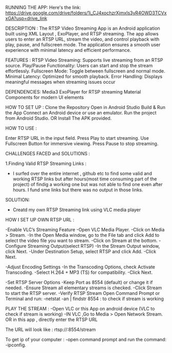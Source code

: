 RUNNING THE APP:
Here's the link:
https://drive.google.com/drive/folders/1i_CJ4xochzrXjmxIs3yR4OWD3TCVxxGA?usp=drive_link

DESCRIPTION : The RTSP Video Streaming App is an Android application built using XML Layout , ExoPlayer, and RTSP streaming. The app allows users to enter an RTSP URL, stream the video, and control playback with play, pause, and fullscreen mode. The application ensures a smooth user experience with minimal latency and efficient performance.

FEATURES : 
RTSP Video Streaming: Supports live streaming from an RTSP source.
Play/Pause Functionality: Users can start and stop the stream effortlessly.
Fullscreen Mode: Toggle between fullscreen and normal mode.
Minimal Latency: Optimized for smooth playback.
Error Handling: Displays meaningful messages when streaming issues occur

DEPENDENCIES:
Media3 ExoPlayer for RTSP streaming
Material Components for modern UI elements

HOW TO SET UP :
Clone the Repository
Open in Android Studio
Build & Run the App
Connect an Android device or use an emulator.
Run the project from Android Studio.
OR
Install The APK provided.

HOW TO USE :

Enter RTSP URL in the input field.
Press Play to start streaming.
Use Fullscreen Button for immersive viewing.
Press Pause to stop streaming.

CHALLENGES FACED and SOLUTIONS :

1.Finding Valid RTSP Streaming Links :
- I surfed over the entire internet , github etc to find some valid and working RTSP links but after hours(most time consuming part of the project) of findig a working one but was not able to find one even after hours. I fund sme links but there was no output in those links.
  
SOLUTION:
- Creatd my own RTSP Streaming link using VLC media player
  
 HOW I SET UP OWN RTSP URL :
 
-Enable VLC’s Streaming Feature
-Open VLC Media Player.
-Click on Media > Stream.
-In the Open Media window, go to the File tab and click Add to select the video file you want to stream.
-Click on Stream at the bottom.
-Configure Streaming Output(select RTSP)
-In the Stream Output window, click Next.
-Under Destination Setup, select RTSP and click Add.
-Click Next.

-Adjust Encoding Settings
-In the Transcoding Options, check Activate Transcoding.
-Select H.264 + MP3 (TS) for compatibility.
-Click Next.

-Set RTSP Server Options
-Keep Port as 8554 (default) or change it if needed.
-Ensure Stream all elementary streams is checked.
-Click Stream to start the RTSP server.
-Verify RTSP Stream
Open Command Prompt or Terminal and run:
-netstat -an | findstr 8554    : to check if stream is working

PLAY THE STREAM : 
-Open VLC  or this App on android device  (VLC to check if stream is working)
-IN VLC ,Go to Media > Open Network Stream. OR in this app , directly enter the RTSP URL

The URL will look like : 
rtsp://<your-ip>:8554/stream

To get ip of your computer : 
-open command prompt and run the command:
-ipconfig.







